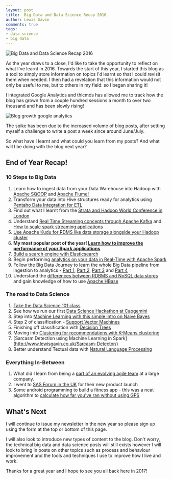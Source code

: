 ```yaml
--- 
layout: post 
title:  Big Data and Data Science Recap 2016
author: Lewis Gavin 
comments: true 
tags: 
- data science
- big data
---
```


![Big Data and Data Science Recap 2016](https://www.lewisgavin.co.uk/images/2016recap.jpg)

As the year draws to a close, I'd like to take the opportunity to reflect on what I've learnt in 2016. Towards the start of this year, I started this blog as a tool to simply store information on topics I'd learnt so that I could revisit them when needed. I then had a revelation that this information would not only be useful to me, but to others in my field: so I began sharing it!

I integrated Google Analytics and thicmds has allowed me to track how the blog has grown from a couple hundred sessions a month to over two thousand and has been slowly rising!

![Blog growth google analytics](https://www.lewisgavin.co.uk/images/blog_grow.jpg)

The spike has been due to the increased volume of blog posts, after setting myself a challenge to write a post a week since around June/July.

So what have I learnt and what could you learn from my posts? And what will I be doing with the blog next year?

## End of Year Recap!

### 10 Steps to Big Data
1. Learn how to ingest data from your Data Warehouse into Hadoop with [Apache SQOOP](http://www.lewisgavin.co.uk/Data-Ingestion-SQOOP/) and [Apache Flume!](http://www.lewisgavin.co.uk/Flume/)
2. Transform your data into Hive structures ready for analytics using [Pentaho Data Integration for ETL](http://www.lewisgavin.co.uk/Pentaho-Migrate-Hive/)
3. Find out what I learnt from the [Strata and Hadoop World Conference in London](http://www.lewisgavin.co.uk/Strata-Hadoop/)
4. Understand [Real Time Streaming concepts through Apache Kafka](http://www.lewisgavin.co.uk/Streaming-Kafka/) and [How to scale spark streaming applications](http://www.lewisgavin.co.uk/Advanced-Spark-Streaming/)
5. [Use Apache Kudu for RDMS like data storage alongside your Hadoop cluster](http://www.lewisgavin.co.uk/Apache-Kudu/)
6. **My most popular post of the year! [Learn how to improve the performance of your Spark applications](http://www.lewisgavin.co.uk/Spark-Performance/)**
7. [Build a search engine with Elasticsearch](http://www.lewisgavin.co.uk/Search-Engine-Elasticsearch/)
8. Begin performing [analytics on your data in Real-Time with Apache Spark](http://www.lewisgavin.co.uk/Spark-Streaming/)
9. Follow the Big Data Journey to learn the whole Big Data pipeline from ingestion to analytics - [Part 1](http://www.lewisgavin.co.uk/CDH-Docker/), [Part 2](http://www.lewisgavin.co.uk/Data-Ingestion-Kafka-Spark/), [Part 3](http://www.lewisgavin.co.uk/Kudu-Spark/) and [Part 4](http://www.lewisgavin.co.uk/CDE-Dashboard/)
10. Understand the [differences between RDBMS and NoSQL data stores](http://www.lewisgavin.co.uk/NoSQLvsRDBMS/) and gain knowledge of how to use [Apache HBase](http://www.lewisgavin.co.uk/HBase-Intro/)

### The road to Data Science

1. [Take the Data Science 101 class](http://www.lewisgavin.co.uk/Intro-Data-Science/)
2. See how we run our first [Data Science Hackathon at Capgemini](http://www.lewisgavin.co.uk/Data-Science-Hackathon/)
3. Step into [Machine Learning with this simple intro on Naive Bayes](http://www.lewisgavin.co.uk/Machine-Learning-Basics/)
4. Step 2 of classification - [Support Vector Machines](http://www.lewisgavin.co.uk/Machine-Learning-SVM/)
5. Finishing off classification with [Decision Trees](http://www.lewisgavin.co.uk/Machine-Learning-Decision-Tree/)
6. Moving into [Clustering for recommendations with K-Means clustering](http://www.lewisgavin.co.uk/Machine-Learning-Kmeans/)
7. [Sarcasm Detection using Machine Learning in Spark] (http://www.lewisgavin.co.uk/Sarcasm-Detector/)
8. Better understand Textual data with [Natural Language Processing](http://www.lewisgavin.co.uk/NLP/)

### Everything In-Between

1. What did I learn from being a [part of an evolving agile team](http://www.lewisgavin.co.uk/Agile-What-Have-I-Learnt/) at a large company.
2. I went to [SAS Forum in the UK](http://www.lewisgavin.co.uk/SAS-Forum-UK/) for their new product launch
3. Some android programming to build a fitness app - this was a neat algorithm to [calculate how far you've ran without using GPS](http://www.lewisgavin.co.uk/Step-Tracker-Android/)

## What's Next

I will continue to issue my newsletter in the new year so please sign up using the form at the top or bottom of this page.

I will also look to introduce new types of content to the blog. Don't worry, the technical big data and data science posts will still exists however I will look to bring in posts on other topics such as process and behaviour improvement and the tools and techniques I use to improve how I live and work.

Thanks for a great year and I hope to see you all back here in 2017!
